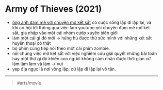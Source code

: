 # Army of Thieves (2021)

- [ông anh đam mê với chuyện mở kết sắt](ông%20anh%20đam%20mê%20với%20chuyện%20mở%20kết%20sắt.md) có cuộc sống lập đi lập lại, và khi cơ hội tới thông qua việc làm youtube nói chuyện đam mê mở két sắt, gia nhập vào một cái nhóm cướp xuyên biên giới
- làm một cái gì đó mới → hứng hú được thử sức mình với những két sắt huyền thoại có thật
- bộ phim cũng tiếp nói theo một cái phim zombie.
- nói chung việc mở két sắt với việc nghiêm cứu giải quyết những bài toán hay một thứ gì đó khiến con người không cảm nhận được thời gian cứ làm làm làm và làm → vui
- yep địa ngục là nơi vòng lập, cứ lập đi lập lại vô tận.

---

> #arts/movie

